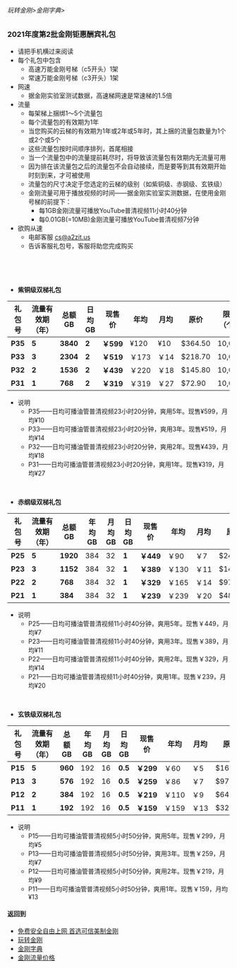 ###### 玩转金刚>金刚字典>
### 2021年度第2批金刚钜惠酬宾礼包
- 请把手机横过来阅读
- 每个礼包中包含
  - 高速万能金刚号梯（c5开头）1架
  - 常速万能金刚号梯（c3开头）1架
- 网速
  - 据金刚实验室测试数据，高速梯网速是常速梯的1.5倍
- 流量
  - 每架梯上捆绑1～5个流量包
  - 每个流量包的有效期为1年
  - 当您购买的云梯的有效期为1年或2年或5年时，其上捆的流量包数量为1个或2个或5个
  - 这些流量包按时间顺序排列，首尾相接
  - 当一个流量包中的流量提前耗尽时，将导致该流量包有效期内无流量可用
  - 因为排在该流量包之后的流量包不会自动接续，而是要等到其有效期开始时刻到来，才可被使用
  - 流量包的尺寸决定于您选定的云梯的级别（如紫铜级、赤钢级、玄铁级）
  - 金刚流量可用于播放视频的时间——据金刚实验室实测数据，在使用金刚号梯的前提下：
    - 每1GB金刚流量可播放YouTube普清视频11小时40分钟
    - 每0.01GB(=10MB)金刚流量可播放YouTube普清视频7分钟
- 欲购从速 
  - 电邮客服 cs@a2zit.us 
  - 告诉客服礼包号，客服将助您完成购买
<br>
<br>
<br>


- <strong>紫铜级双梯礼包</strong>

|礼包号|流量有效期（年）|总额GB|日均GB|现售价|年均|月均|原价|限售（个）|
|-----|------------|---------|---|----|---|------|--|--|
|<strong> P35 |<strong> 5 |<strong>3840|<strong>2|<strong>￥599|¥120| ¥10|$364.50|10,000|
|<strong> P33 |<strong> 3 |<strong>2304|<strong>2|<strong>￥519|￥173|￥14|$218.70|10,000|
|<strong> P32 |<strong> 2 |<strong>1536|<strong>2|<strong>￥439|￥220|￥18|$145.80|10,000|
|<strong> P31 |<strong> 1 |<strong>768 |<strong>2|<strong>￥319|￥319|￥27| $72.90|10,000|
- 说明
  - P35——日均可播油管普清视频23小时20分钟，爽用5年。现售¥599，月均¥10
  - P33——日均可播油管普清视频23小时20分钟，爽用3年。现售¥519，月均¥14
  - P32——日均可播油管普清视频23小时20分钟，爽用2年。现售¥439，月均¥18
  - P31——日均可播油管普清视频23小时20分钟，爽用1年。现售¥319，月均¥27

<br>

- <strong>赤纲级双梯礼包</strong>

|礼包号| 流量有效期（年）|总额GB|年均GB|月均GB|日均GB|现售价|年均|月均|原价|限售（个）|
|-----|--|--------|--------|---------|---|---|---|-------|--|--|
|<strong>P25</strong>|<strong>5</strong>|<strong>1920</strong>|384|32| <strong>1</strong>|<strong>￥449 </strong>|￥90 | ￥7|$243.00|10,000|
|<strong>P23</strong>|<strong>3</strong>|<strong>1152</strong>|384|32| <strong>1</strong>|<strong>￥389 </strong>|￥130|￥11|$145.80|10,000|
|<strong>P22</strong>|<strong>2</strong>|<strong> 768</strong>|384|32| <strong>1</strong>|<strong>￥329 </strong>|￥165|￥14| $97.20|10,000|
|<strong>P21</strong>|<strong>1</strong>|<strong> 384</strong>|384|32| <strong>1</strong>|<strong>￥239 </strong>|￥239|￥20| $48.60|10,000|

- 说明
  - P25——日均可播油管普清视频11小时40分钟，爽用5年。现售￥449，月均¥7
  - P23——日均可播油管普清视频11小时40分钟，爽用3年。现售￥389，月均¥11
  - P22——日均可播油管普清视频11小时40分钟，爽用2年。现售￥329，月均¥14
  - P21——日均可播油管普清视频11小时40分钟，爽用1年。现售￥239，月均¥20

<br>

- <strong>玄铁级双梯礼包</strong>

|礼包号|流量有效期（年）|总额GB|年均GB|月均GB|日均GB|现售价|年均|月均|原价|限售（个）|
|-----|-------------|------|-----|-----|------|-----|--------|--------|----|----|
| <strong> P15 </strong>|<strong>5</strong>|<strong>960</strong>|192|16|<strong>0.5</strong>|<strong>￥299</strong>| ￥60| ￥5|$162.00|10,000|
| <strong> P13 </strong>|<strong>3</strong>|<strong>576</strong>|192|16|<strong>0.5</strong>|<strong>￥259</strong>| ￥86| ￥7| $97.20|10,000|
| <strong> P12 </strong>|<strong>2</strong>|<strong>384</strong>|192|16|<strong>0.5</strong>|<strong>￥219</strong>|￥110| ￥9| $64.80|10,000|
| <strong> P11 </strong>|<strong>1</strong>|<strong>192</strong>|192|16|<strong>0.5</strong>|<strong>￥159</strong>|￥159|￥13| $32.40|10,000|

- 说明
  - P15——日均可播油管普清视频5小时50分钟，爽用5年。现售￥299，月均¥5
  - P13——日均可播油管普清视频5小时50分钟，爽用3年。现售￥259，月均¥7
  - P12——日均可播油管普清视频5小时50分钟，爽用2年。现售￥219，月均¥9
  - P11——日均可播油管普清视频5小时50分钟，爽用1年。现售￥159，月均¥13



#### 返回到
- [免费安全自由上网 首选可信美制金刚](https://github.com/a2zitpro/web/blob/master/%E5%BE%80%E5%90%8E%E7%BF%BB.md)
- [玩转金刚](https://github.com/a2zitpro/web/blob/master/LadderFree/A.md)
- [金刚字典](https://github.com/a2zitpro/web/blob/master/LadderFree/kkDictionary/KKDictionary.md)
- [金刚流量价格](https://github.com/a2zitpro/web/blob/master/LadderFree/kkDictionary/Price/KKDTPrice.md)



